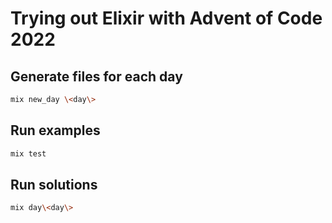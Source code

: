 # Trying out Elixir with Advent of Code 2022

## Generate files for each day

```bash
mix new_day \<day\>
```

## Run examples

```bash
mix test
```

## Run solutions

```bash
mix day\<day\>
```

